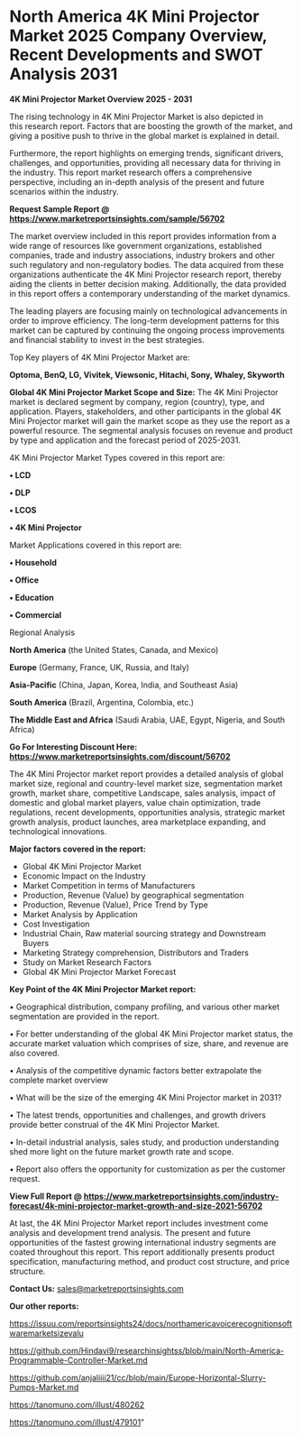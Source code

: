 # North America 4K Mini Projector Market 2025 Company Overview, Recent Developments and SWOT Analysis 2031

<Strong> 4K Mini Projector Market Overview 2025 - 2031</strong>

The rising technology in 4K Mini Projector Market is also depicted in this research report. Factors that are boosting the growth of the market, and giving a positive push to thrive in the global market is explained in detail.

Furthermore, the report highlights on emerging trends, significant drivers, challenges, and opportunities, providing all necessary data for thriving in the industry. This report market research offers a comprehensive perspective, including an in-depth analysis of the present and future scenarios within the industry.

<strong>Request Sample Report @ <a href=https://www.marketreportsinsights.com/sample/56702>https://www.marketreportsinsights.com/sample/56702</a></strong>

The market overview included in this report provides information from a wide range of resources like government organizations, established companies, trade and industry associations, industry brokers and other such regulatory and non-regulatory bodies. The data acquired from these organizations authenticate the 4K Mini Projector research report, thereby aiding the clients in better decision making. Additionally, the data provided in this report offers a contemporary understanding of the market dynamics.

The leading players are focusing mainly on technological advancements in order to improve efficiency. The long-term development patterns for this market can be captured by continuing the ongoing process improvements and financial stability to invest in the best strategies.

Top Key players of 4K Mini Projector Market are:

<strong>Optoma, BenQ, LG, Vivitek, Viewsonic, Hitachi, Sony, Whaley, Skyworth</strong>

<strong><b>Global 4K Mini Projector Market Scope and Size:</b></strong>
The 4K Mini Projector market is declared segment by company, region (country), type, and application. Players, stakeholders, and other participants in the global 4K Mini Projector market will gain the market scope as they use the report as a powerful resource. The segmental analysis focuses on revenue and product by type and application and the forecast period of 2025-2031.

4K Mini Projector Market Types covered in this report are:

<strong>• LCD

• DLP

• LCOS

• 4K Mini Projector</strong>

Market Applications covered in this report are:

<strong>• Household

• Office

• Education

• Commercial</strong> 

Regional Analysis

<strong>North America</strong> (the United States, Canada, and Mexico)

<strong>Europe</strong> (Germany, France, UK, Russia, and Italy)

<strong>Asia-Pacific</strong> (China, Japan, Korea, India, and Southeast Asia)

<strong>South America</strong> (Brazil, Argentina, Colombia, etc.)

<strong>The Middle East and Africa</strong> (Saudi Arabia, UAE, Egypt, Nigeria, and South Africa)

<strong>Go For Interesting Discount Here: <a href=https://www.marketreportsinsights.com/discount/56702>https://www.marketreportsinsights.com/discount/56702</a></strong>

The 4K Mini Projector market report provides a detailed analysis of global market size, regional and country-level market size, segmentation market growth, market share, competitive Landscape, sales analysis, impact of domestic and global market players, value chain optimization, trade regulations, recent developments, opportunities analysis, strategic market growth analysis, product launches, area marketplace expanding, and technological innovations.

<strong><b>Major factors covered in the report:</b></strong>
<ul>
  <li>Global 4K Mini Projector Market </li>
  <li>Economic Impact on the Industry</li>
  <li>Market Competition in terms of Manufacturers</li>
  <li>Production, Revenue (Value) by geographical segmentation</li>
  <li>Production, Revenue (Value), Price Trend by Type</li>
  <li>Market Analysis by Application</li>
  <li>Cost Investigation</li>
  <li>Industrial Chain, Raw material sourcing strategy and Downstream Buyers</li>
  <li>Marketing Strategy comprehension, Distributors and Traders</li>
  <li>Study on Market Research Factors</li>
  <li>Global 4K Mini Projector Market Forecast</li>
</ul>

<strong><b>Key Point of the 4K Mini Projector Market report:</b></strong>

• Geographical distribution, company profiling, and various other market segmentation are provided in the report.

• For better understanding of the global 4K Mini Projector market status, the accurate market valuation which comprises of size, share, and revenue are also covered.

• Analysis of the competitive dynamic factors better extrapolate the complete market overview

• What will be the size of the emerging 4K Mini Projector market in 2031?

• The latest trends, opportunities and challenges, and growth drivers provide better construal of the 4K Mini Projector Market.

• In-detail industrial analysis, sales study, and production understanding shed more light on the future market growth rate and scope.

• Report also offers the opportunity for customization as per the customer request.

<strong><b>View Full Report @ <a href=https://www.marketreportsinsights.com/industry-forecast/4k-mini-projector-market-growth-and-size-2021-56702>https://www.marketreportsinsights.com/industry-forecast/4k-mini-projector-market-growth-and-size-2021-56702</a></b></strong>


At last, the 4K Mini Projector Market report includes investment come analysis and development trend analysis. The present and future opportunities of the fastest growing international industry segments are coated throughout this report. This report additionally presents product specification, manufacturing method, and product cost structure, and price structure.

<strong>Contact Us:</strong>
sales@marketreportsinsights.com

<strong>Our other reports:</strong>

<a href=https://issuu.com/reportsinsights24/docs/northamericavoicerecognitionsoftwaremarketsizevalu>https://issuu.com/reportsinsights24/docs/northamericavoicerecognitionsoftwaremarketsizevalu</a>

<a href=https://github.com/Hindavi9/researchinsightss/blob/main/North-America-Programmable-Controller-Market.md>https://github.com/Hindavi9/researchinsightss/blob/main/North-America-Programmable-Controller-Market.md</a>

<a href=https://github.com/anjaliiii21/cc/blob/main/Europe-Horizontal-Slurry-Pumps-Market.md>https://github.com/anjaliiii21/cc/blob/main/Europe-Horizontal-Slurry-Pumps-Market.md</a>

<a href=https://tanomuno.com/illust/480262>https://tanomuno.com/illust/480262</a>

<a href=https://tanomuno.com/illust/479101>https://tanomuno.com/illust/479101</a>"
